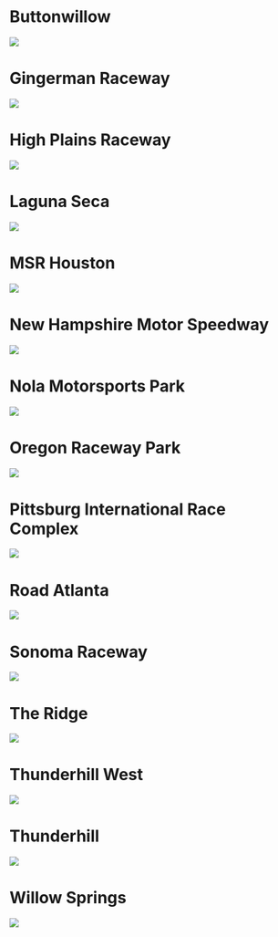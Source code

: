 
# Buttonwillow
<a href="https://storage.googleapis.com/perplexus/public/tracks/buttonwillow.html"><img src="https://storage.googleapis.com/perplexus/public/thumbnails/buttonwillow.jpg"></a>


# Gingerman Raceway
<a href="https://storage.googleapis.com/perplexus/public/tracks/gingerman-raceway.html"><img src="https://storage.googleapis.com/perplexus/public/thumbnails/gingerman-raceway.jpg"></a>


# High Plains Raceway
<a href="https://storage.googleapis.com/perplexus/public/tracks/high-plains-raceway.html"><img src="https://storage.googleapis.com/perplexus/public/thumbnails/high-plains-raceway.jpg"></a>


# Laguna Seca
<a href="https://storage.googleapis.com/perplexus/public/tracks/laguna-seca.html"><img src="https://storage.googleapis.com/perplexus/public/thumbnails/laguna-seca.jpg"></a>


# MSR Houston
<a href="https://storage.googleapis.com/perplexus/public/tracks/msr-houston.html"><img src="https://storage.googleapis.com/perplexus/public/thumbnails/msr-houston.jpg"></a>


# New Hampshire Motor Speedway
<a href="https://storage.googleapis.com/perplexus/public/tracks/new-hampshire-motor-speedway.html"><img src="https://storage.googleapis.com/perplexus/public/thumbnails/new-hampshire-motor-speedway.jpg"></a>


# Nola Motorsports Park
<a href="https://storage.googleapis.com/perplexus/public/tracks/nola-motorsports-park.html"><img src="https://storage.googleapis.com/perplexus/public/thumbnails/nola-motorsports-park.jpg"></a>


# Oregon Raceway Park
<a href="https://storage.googleapis.com/perplexus/public/tracks/oregon-raceway-park.html"><img src="https://storage.googleapis.com/perplexus/public/thumbnails/oregon-raceway-park.jpg"></a>


# Pittsburg International Race Complex
<a href="https://storage.googleapis.com/perplexus/public/tracks/pittsburg-international-race-complex.html"><img src="https://storage.googleapis.com/perplexus/public/thumbnails/pittsburg-international-race-complex.jpg"></a>


# Road Atlanta
<a href="https://storage.googleapis.com/perplexus/public/tracks/road-atlanta.html"><img src="https://storage.googleapis.com/perplexus/public/thumbnails/road-atlanta.jpg"></a>


# Sonoma Raceway
<a href="https://storage.googleapis.com/perplexus/public/tracks/sonoma-raceway.html"><img src="https://storage.googleapis.com/perplexus/public/thumbnails/sonoma-raceway.jpg"></a>


# The Ridge
<a href="https://storage.googleapis.com/perplexus/public/tracks/the-ridge.html"><img src="https://storage.googleapis.com/perplexus/public/thumbnails/the-ridge.jpg"></a>


# Thunderhill West
<a href="https://storage.googleapis.com/perplexus/public/tracks/thunderhill-west.html"><img src="https://storage.googleapis.com/perplexus/public/thumbnails/thunderhill-west.jpg"></a>


# Thunderhill
<a href="https://storage.googleapis.com/perplexus/public/tracks/thunderhill.html"><img src="https://storage.googleapis.com/perplexus/public/thumbnails/thunderhill.jpg"></a>


# Willow Springs
<a href="https://storage.googleapis.com/perplexus/public/tracks/willow-springs.html"><img src="https://storage.googleapis.com/perplexus/public/thumbnails/willow-springs.jpg"></a>

